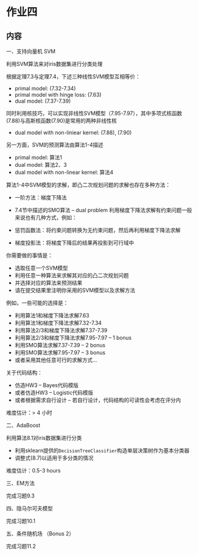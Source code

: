# 作业四

## 内容
一、支持向量机 SVM

利用SVM算法来对iris数据集进行分类处理

根据定理7.3与定理7.4，下述三种线性SVM模型互相等价：

* primal model: (7.32-7.34)
* primal model with hinge loss: (7.63)
* dual model: (7.37-7.39)

同时利用核技巧，可以实现非线性SVM模型（7.95-7.97），其中多项式核函数(7.88)与高斯核函数(7.90)是常用的两种非线性核

* dual model with non-liniear kernel: (7.88), (7.90)

另一方面，SVM的预测算法由算法1-4描述

* primal model: 算法1
* dual model: 算法2、3
* dual model with non-linear kernel: 算法4

算法1-4中SVM模型的求解，即凸二次规划问题的求解也存在多种方法：

* 一阶方法：梯度下降法
* 7.4节中描述的SMO算法 – dual problem
利用梯度下降法求解有约束问题一般来说也有几种方式，例如：

* 惩罚函数法：将约束问题转换为无约束问题，然后再利用梯度下降法求解
* 梯度投影法：将梯度下降后的结果再投影到可行域中

你需要做的事情是：

* 选取任意一个SVM模型
* 利用任意一种算法来求解其对应的凸二次规划问题
* 并选择对应的算法来预测结果
* 请在提交结果里注明你采用的SVM模型以及求解方法

例如，一些可能的选择是：

* 利用算法1和梯度下降法求解7.63
* 利用算法1和梯度下降法求解7.32-7.34
* 利用算法2/3和梯度下降法求解7.37-7.39
* 利用算法2/3和梯度下降法求解7.95-7.97 – 1 bonus
* 利用SMO算法求解7.37-7.39 – 2 bonus
* 利用SMO算法求解7.95-7.97 – 3 bonus
* 或者采用其他任意可行的求解方式…

关于代码结构：

* 仿造HW3 – Bayes代码模版
* 或者仿造HW3 – Logistic代码模版
* 或者根据需求自行设计 – 若自行设计，代码结构的可读性会考虑在评分内

难度估计：> 4 小时

二、AdaBoost

利用算法8.1对iris数据集进行分类

* 利用sklearn提供的`DecisionTreeClassifier`构造单层决策树作为基本分类器
* 调整式(8.7)以适用于多分类的情况

难度估计：0.5-3 hours

三、EM方法

完成习题9.3

四、隐马尔可夫模型

完成习题10.1

五、条件随机场 （Bonus 2）

完成习题11.2